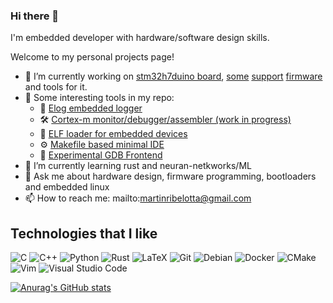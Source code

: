 ### Hi there 👋

I'm embedded developer with hardware/software design skills.

Welcome to my personal projects page!

- 🔭 I’m currently working on [stm32h7duino board](https://github.com/martinribelotta/h730duino), [some](https://github.com/martinribelotta/h7-qspi-loader) [support](https://github.com/martinribelotta/h7-boot) [firmware](https://github.com/martinribelotta/h7-projects) and tools for it.
- :toolbox: Some interesting tools in my repo:
  - :scroll: [Elog embedded logger](https://github.com/martinribelotta/elog)
  - :hammer_and_wrench: [Cortex-m monitor/debugger/assembler (work in progress)](https://github.com/martinribelotta/cmx-debug)
  - :nut_and_bolt: [ELF loader for embedded devices](https://github.com/martinribelotta/elfloader)
  - :gear: [Makefile based minimal IDE](https://github.com/martinribelotta/embedded-ide)
  - :microscope: [Experimental GDB Frontend](https://github.com/martinribelotta/gdbfrontend)
- 🌱 I’m currently learning rust and neuran-netkworks/ML
- 💬 Ask me about hardware design, firmware programming, bootloaders and embedded linux
- 📫 How to reach me: mailto:<martinribelotta@gmail.com>

## Technologies that I like

<img alt="C" src="https://img.shields.io/badge/c-%2300599C.svg?&style=for-the-badge&logo=c&logoColor=white"/> <img alt="C++" src="https://img.shields.io/badge/c++-%2300599C.svg?&style=for-the-badge&logo=c%2B%2B&ogoColor=white"/> <img alt="Python" src="https://img.shields.io/badge/python-%2314354C.svg?&style=for-the-badge&logo=python&logoColor=white"/> <img alt="Rust" src="https://img.shields.io/badge/rust-%23000000.svg?&style=for-the-badge&logo=rust&logoColor=white"/> <img alt="LaTeX" src="https://img.shields.io/badge/latex-%23008080.svg?&style=for-the-badge&logo=latex&logoColor=white"/> <img alt="Git" src="https://img.shields.io/badge/git-%23F05033.svg?&style=for-the-badge&logo=git&logoColor=white"/> <img alt="Debian" src="https://img.shields.io/badge/Debian-D70A53?style=for-the-badge&logo=debian&logoColor=white" /> <img alt="Docker" src="https://img.shields.io/badge/docker-%230db7ed.svg?&style=for-the-badge&logo=docker&logoColor=white"/> <img alt="CMake" src="https://img.shields.io/badge/CMake-%23008FBA.svg?&style=for-the-badge&logo=cmake&logoColor=white"/> <img alt="Vim" src="https://img.shields.io/badge/VIM-%2311AB00.svg?&style=for-the-badge&logo=vim&logoColor=white"/> <img alt="Visual Studio Code" src="https://img.shields.io/badge/VisualStudioCode-0078d7.svg?&style=for-the-badge&logo=visual-studio-code&logoColor=white"/> 


[![Anurag's GitHub stats](https://github-readme-stats.vercel.app/api?username=martinribelotta&show_icons=true)](https://github.com/anuraghazra/github-readme-stats)
